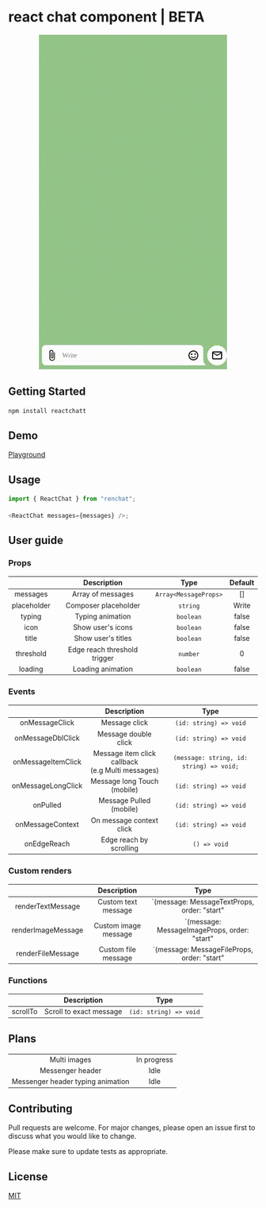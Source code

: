 # react chat component | BETA

<p align="center">
 <img src='https://github.com/Mirluiz/reactchatt/blob/master/demo.gif'/>
</p>

## Getting Started

```bash
npm install reactchatt
```

## Demo
 [Playground](https://reactchatt.az)

## Usage

```ts
import { ReactChat } from "renchat";

<ReactChat messages={messages} />;
```

## User guide
### Props

|                   |         Description          |          Type          | Default |
|:-----------------:|:----------------------------:|:----------------------:|:-------:|
|     messages      |      Array of messages       | `Array<MessageProps>`  |   []    |
|    placeholder    |     Composer placeholder     |        `string`        |  Write  |
|      typing       |       Typing animation       |       `boolean`        |  false  |
|       icon        |      Show user's icons       |       `boolean`        |  false  |
|       title       |      Show user's titles      |       `boolean`        |  false  |
|     threshold     | Edge reach threshold trigger |        `number`        |    0    |
|      loading      |      Loading animation       |       `boolean`        |  false  |

### Events
|                    |                      Description                      |                   Type                   |
|:------------------:|:-----------------------------------------------------:|:----------------------------------------:|
|   onMessageClick   |                     Message click                     |          `(id: string) => void`          |
| onMessageDblClick  |                 Message double click                  |          `(id: string) => void`          |
| onMessageItemClick | Message item click callback<br/> (e.g Multi messages) | `(message: string, id: string) => void;` |
| onMessageLongClick |              Message long Touch (mobile)              |          `(id: string) => void`          |
|      onPulled      |                Message Pulled (mobile)                |          `(id: string) => void`          |
|  onMessageContext  |               On message context click                |          `(id: string) => void`          |
|    onEdgeReach     |                Edge reach by scrolling                |               `() => void`               |

### Custom renders

|                    |     Description      |                     Type                     |
|:------------------:|:--------------------:|:--------------------------------------------:|
| renderTextMessage  | Custom text message  | `(message: MessageTextProps, order: "start"  | "end" | "middle" | "single") => JSX.Element`          |
| renderImageMessage | Custom image message | `(message: MessageImageProps, order: "start" | "end" | "middle" | "single") => JSX.Element`          |
| renderFileMessage  | Custom file message  | `(message: MessageFileProps, order: "start"  | "end" | "middle" | "single") => JSX.Element`          |

### Functions 
|          |       Description       |          Type          |
|:--------:|:-----------------------:|:----------------------:|
| scrollTo | Scroll to exact message | `(id: string) => void` |

## Plans
|                                   |             |
|:---------------------------------:|:-----------:|
|           Multi images            | In progress |
|         Messenger header          |    Idle     |
| Messenger header typing animation |    Idle     |


## Contributing

Pull requests are welcome. For major changes, please open an issue first
to discuss what you would like to change.

Please make sure to update tests as appropriate.

## License

[MIT](https://choosealicense.com/licenses/mit/)

